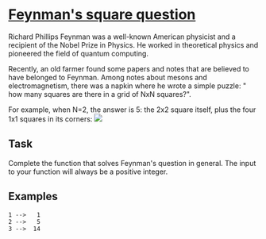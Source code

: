 # [Feynman's square question](https://www.codewars.com/kata/feynmans-square-question "https://www.codewars.com/kata/551186edce486caa61000f5c")

Richard Phillips Feynman was a well-known American physicist and a recipient of the Nobel Prize in
Physics. He worked in theoretical physics and pioneered the field of quantum computing.

Recently, an old farmer found some papers and notes that are believed to have belonged to Feynman.
Among notes about mesons and electromagnetism, there was a napkin where he wrote a simple puzzle: "
how many squares are there in a grid of NxN squares?".

For example, when N=2, the answer is 5: the 2x2 square itself, plus the four 1x1 squares in its
corners:
![](https://www.spoj.com/content/disatoba:feynman.gif)

## Task

Complete the function that solves Feynman's question in general. The input to your function will
always be a positive integer.

## Examples

```
1 -->   1
2 -->   5
3 -->  14
```